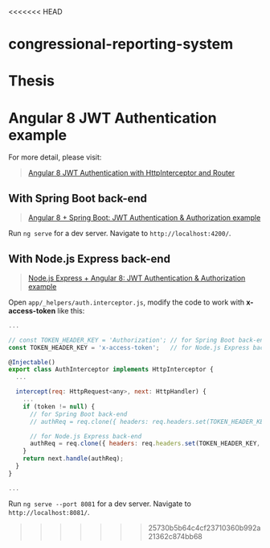 <<<<<<< HEAD
# congressional-reporting-system
Thesis
=======
# Angular 8 JWT Authentication example

For more detail, please visit:
> [Angular 8 JWT Authentication with HttpInterceptor and Router](https://bezkoder.com/angular-jwt-authentication/)

## With Spring Boot back-end

> [Angular 8 + Spring Boot: JWT Authentication & Authorization example](https://bezkoder.com/angular-spring-boot-jwt-auth/)

Run `ng serve` for a dev server. Navigate to `http://localhost:4200/`.

## With Node.js Express back-end

> [Node.js Express + Angular 8: JWT Authentication & Authorization example](https://bezkoder.com/node-js-express-angular-jwt-auth/)

Open `app/_helpers/auth.interceptor.js`, modify the code to work with **x-access-token** like this:
```js
...

// const TOKEN_HEADER_KEY = 'Authorization'; // for Spring Boot back-end
const TOKEN_HEADER_KEY = 'x-access-token';   // for Node.js Express back-end

@Injectable()
export class AuthInterceptor implements HttpInterceptor {
  ...

  intercept(req: HttpRequest<any>, next: HttpHandler) {
    ...
    if (token != null) {
      // for Spring Boot back-end
      // authReq = req.clone({ headers: req.headers.set(TOKEN_HEADER_KEY, 'Bearer ' + token) });

      // for Node.js Express back-end
      authReq = req.clone({ headers: req.headers.set(TOKEN_HEADER_KEY, token) });
    }
    return next.handle(authReq);
  }
}

...
```

Run `ng serve --port 8081` for a dev server. Navigate to `http://localhost:8081/`.
>>>>>>> 25730b5b64c4cf23710360b992a21362c874bb68

